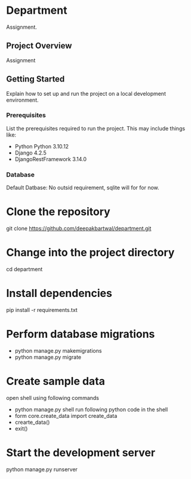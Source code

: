 # Department
Assignment.

## Project Overview

Assignment

## Getting Started

Explain how to set up and run the project on a local development environment.

### Prerequisites

List the prerequisites required to run the project. This may include things like:

- Python Python 3.10.12
- Django 4.2.5
- DjangoRestFramework 3.14.0

### Database

Default Datbase: No outsid requirement, sqlite will for for now.

# Clone the repository
git clone https://github.com/deepakbartwal/department.git

# Change into the project directory
cd department

# Install dependencies
pip install -r requirements.txt

# Perform database migrations
- python manage.py makemigrations
- python manage.py migrate

# Create sample data
open shell using following commands
- python manage.py shell
run following python code in the shell
- form core.create_data import create_data
- crearte_data()
- exit()

# Start the development server
python manage.py runserver

